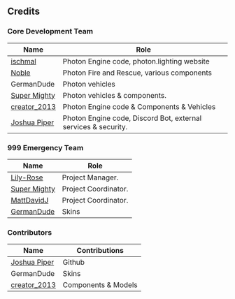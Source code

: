 ## Credits

### Core Development Team

| Name | Role |
| --- | --- |
| [ischmal](https://github.com/ischmal) | Photon Engine code, photon.lighting website |
| [Noble](https://github.com/Noble-N9) | Photon Fire and Rescue, various components |
| GermanDude | Photon vehicles |
| [Super Mighty](https://github.com/SuperMighty1) | Photon vehicles & components. |
| [creator_2013](https://github.com/creator2013) | Photon Engine code & Components & Vehicles |
| [Joshua Piper](https://github.com/JoshPiper) | Photon Engine code, Discord Bot, external services & security.

### 999 Emergency Team

| Name | Role |
| --- | --- |
| [Lily-Rose](https://steamcommunity.com/id/OfficialPhotonThot) | Project Manager. |
| [Super Mighty](https://github.com/SuperMighty1) | Project Coordinator. |
| [MattDavidJ](https://steamcommunity.com/profiles/76561198230436120) | Project Coordinator. |
| [GermanDude](https://steamcommunity.com/id/theonlygermandude) | Skins |


### Contributors
| Name | Contributions |
| --- | --- |
| [Joshua Piper](https://github.com/JoshPiper) | Github |
| GermanDude | Skins |
| [creator_2013](https://github.com/creator2013) | Components & Models |
